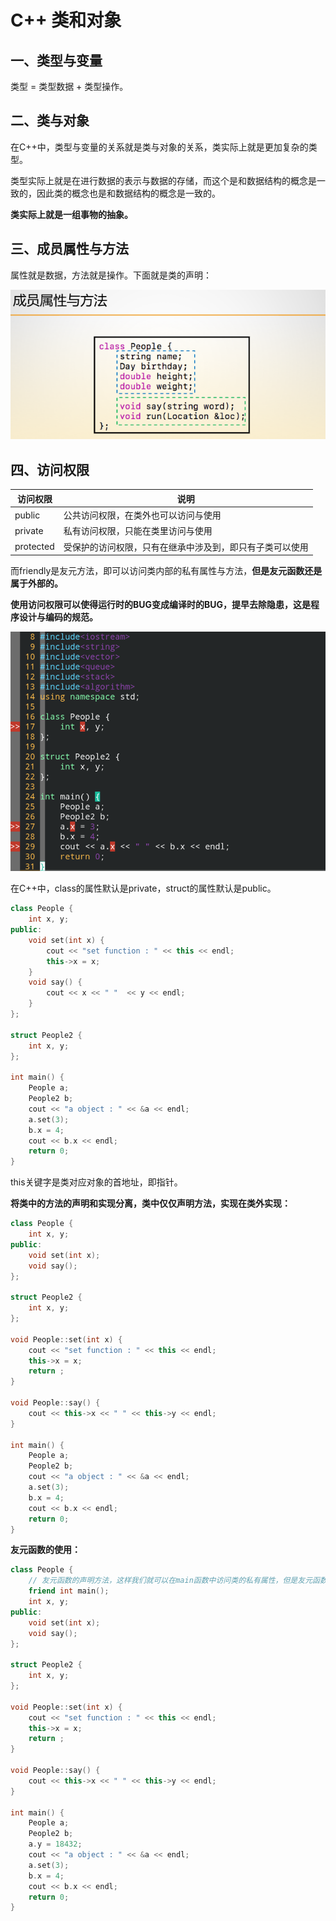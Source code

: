 # C++ 类和对象

## 一、类型与变量

类型 = 类型数据 + 类型操作。



## 二、类与对象

在C++中，类型与变量的关系就是类与对象的关系，类实际上就是更加复杂的类型。

类型实际上就是在进行数据的表示与数据的存储，而这个是和数据结构的概念是一致的，因此类的概念也是和数据结构的概念是一致的。

**类实际上就是一组事物的抽象。**



## 三、成员属性与方法

属性就是数据，方法就是操作。下面就是类的声明：

![](./class_claim.png)



## 四、访问权限

| 访问权限  | 说明                                                     |
| --------- | -------------------------------------------------------- |
| public    | 公共访问权限，在类外也可以访问与使用                     |
| private   | 私有访问权限，只能在类里访问与使用                       |
| protected | 受保护的访问权限，只有在继承中涉及到，即只有子类可以使用 |

而friendly是友元方法，即可以访问类内部的私有属性与方法，**但是友元函数还是属于外部的。**

**使用访问权限可以使得运行时的BUG变成编译时的BUG，提早去除隐患，这是程序设计与编码的规范。**

![](./access_right.png)

在C++中，class的属性默认是private，struct的属性默认是public。



```c++
class People {
    int x, y;
public:
    void set(int x) {
        cout << "set function : " << this << endl;
        this->x = x;
    }
    void say() { 
        cout << x << " "  << y << endl;
    }
};

struct People2 {
    int x, y;
};

int main() {
    People a;
    People2 b;
    cout << "a object : " << &a << endl;
    a.set(3);
    b.x = 4;
    cout << b.x << endl;
    return 0;
}
```

this关键字是类对应对象的首地址，即指针。

**将类中的方法的声明和实现分离，类中仅仅声明方法，实现在类外实现：**

```c++
class People {
    int x, y;
public:
    void set(int x);
    void say();
};

struct People2 {
    int x, y;
};

void People::set(int x) {
    cout << "set function : " << this << endl;
    this->x = x;
    return ;
}

void People::say() {
    cout << this->x << " " << this->y << endl;
}

int main() {
    People a;
    People2 b;
    cout << "a object : " << &a << endl;
    a.set(3);
    b.x = 4;
    cout << b.x << endl;
    return 0;
}
```



**友元函数的使用：**

```c++
class People {
    // 友元函数的声明方法，这样我们就可以在main函数中访问类的私有属性，但是友元函数实际上不是类内的方法，这是类外的方法。
    friend int main();
    int x, y;
public:
    void set(int x);
    void say();
};

struct People2 {
    int x, y;
};

void People::set(int x) {
    cout << "set function : " << this << endl;
    this->x = x;
    return ;
}

void People::say() {
    cout << this->x << " " << this->y << endl;
}

int main() {
    People a;
    People2 b;
    a.y = 18432;
    cout << "a object : " << &a << endl;
    a.set(3);
    b.x = 4;
    cout << b.x << endl;
    return 0;
}
```

